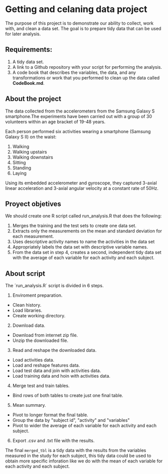 # Getting and celaning data project 

The purpose of this project is to demonstrate our ability to collect, work with, and clean a data set. The goal is to prepare tidy data that can be used for later analysis. 

## Requirements: 
1. A tidy data set.
2. A link to a Github repository with your script for performing the analysis. 
3. A code book that describes the variables, the data, and any transformations or work that you performed to clean up the data called **CodeBook.md**. 

## About the project
The data collected from the accelerometers from the Samsung Galaxy S smartphone.The experiments have been carried out with a group of 30 volunteers within an age bracket of 19-48 years. 

Each person performed six activities wearing a smartphone (Samsung Galaxy S II) on the waist:

1. Walking
2. Walking upstairs
3. Walking downstairs
4. Sitting
5. Standing
6. Laying

Using its embedded accelerometer and gyroscope, they  captured 3-axial linear acceleration and 3-axial angular velocity at a constant rate of 50Hz. 

## Proyect objetives
We should create one R script called run_analysis.R that does the following: 

1. Merges the training and the test sets to create one data set.
2. Extracts only the measurements on the mean and standard deviation for each measurement. 
3. Uses descriptive activity names to name the activities in the data set
4. Appropriately labels the data set with descriptive variable names. 
5. From the data set in step 4, creates a second, independent tidy data set with the average of each variable for each activity and each subject.

## About script
The ´run_analysis.R´ script is divided in 6 steps. 

1. Enviroment preparation.
  * Clean history.
  * Load libraries.
  * Create working directory.
2. Download data.
  * Download from internet zip file. 
  * Unzip the downloaded file. 
3. Read and reshape the downloaded data.
  * Load activities data. 
  * Load and reshape features data. 
  * Load test data and join with activities data. 
  * Load training data and hoin with activities data. 
4. Merge test and train tables.
  * Bind rows of both tables to create just one final table. 
5. Mean summary.
  * Pivot to longer format the final table. 
  * Group the data by "subject id", "activity" and "variables"
  * Pivot to wider the average of each variable for each activity and each subject.
6. Export .csv and .txt file with the results. 

The final `merged_tbl` is a tidy data with the results from the variables measured in the study for each subject, this tidy data could be used to obtain more specific inforation like we do with the mean of each variable for each activity and each subject. 


